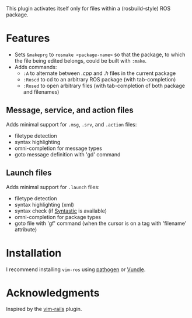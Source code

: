 This plugin activates itself only for files within a (rosbuild-style) ROS
package.

Features
========

* Sets `&makeprg` to `rosmake <package-name>` so that the package, to which the
  file being edited belongs, could be built with `:make`.
* Adds commands:
  - `:A` to alternate between _.cpp_ and _.h_ files in the current package
  - `:Roscd` to cd to an arbitrary ROS package (with tab-completion)
  - `:Rosed` to open arbitrary files (with tab-completion of both package and
    filenames)

Message, service, and action files
----------------------------------

Adds minimal support for `.msg`, `.srv`, and `.action` files:
  - filetype detection
  - syntax highlighting
  - omni-completion for message types
  - goto message definition with 'gd' command

Launch files
------------

Adds minimal support for `.launch` files:
  - filetype detection
  - syntax highlighting (xml)
  - syntax check (if [Syntastic][] is available)
  - omni-completion for package types
  - goto file with 'gf' command (when the cursor is on a tag with 'filename'
    attribute)

Installation
============

I recommend installing `vim-ros` using [pathogen][] or [Vundle][].

Acknowledgments
===============

Inspired by the [vim-rails][] plugin.

[pathogen]: https://github.com/tpope/vim-pathogen
[Vundle]: https://github.com/gmarik/vundle
[vim-rails]: https://github.com/tpope/vim-rails
[Syntastic]: https://github.com/scrooloose/syntastic
